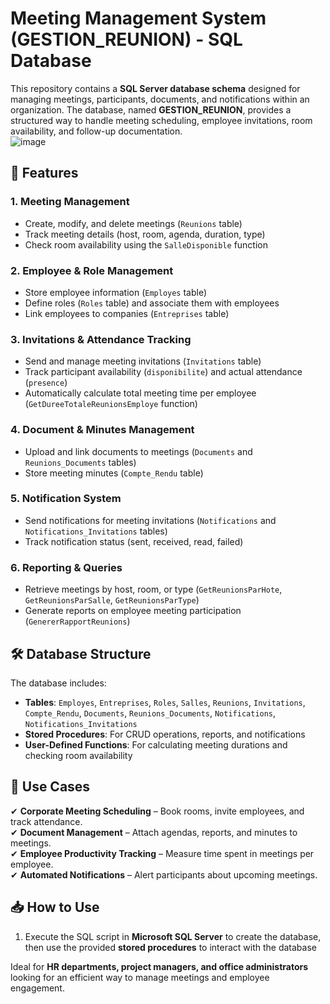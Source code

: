 # **Meeting Management System (GESTION_REUNION) - SQL Database**  

This repository contains a **SQL Server database schema** designed for managing meetings, participants, documents, and notifications within an organization. The database, named **GESTION_REUNION**, provides a structured way to handle meeting scheduling, employee invitations, room availability, and follow-up documentation.  
![image](https://github.com/user-attachments/assets/34be5f4b-c5d5-4448-8057-6394ada0ebb0)


## **📌 Features**  

### **1. Meeting Management**  
- Create, modify, and delete meetings (`Reunions` table)  
- Track meeting details (host, room, agenda, duration, type)  
- Check room availability using the `SalleDisponible` function  

### **2. Employee & Role Management**  
- Store employee information (`Employes` table)  
- Define roles (`Roles` table) and associate them with employees  
- Link employees to companies (`Entreprises` table)  

### **3. Invitations & Attendance Tracking**  
- Send and manage meeting invitations (`Invitations` table)  
- Track participant availability (`disponibilite`) and actual attendance (`presence`)  
- Automatically calculate total meeting time per employee (`GetDureeTotaleReunionsEmploye` function)  

### **4. Document & Minutes Management**  
- Upload and link documents to meetings (`Documents` and `Reunions_Documents` tables)  
- Store meeting minutes (`Compte_Rendu` table)  

### **5. Notification System**  
- Send notifications for meeting invitations (`Notifications` and `Notifications_Invitations` tables)  
- Track notification status (sent, received, read, failed)  

### **6. Reporting & Queries**  
- Retrieve meetings by host, room, or type (`GetReunionsParHote`, `GetReunionsParSalle`, `GetReunionsParType`)  
- Generate reports on employee meeting participation (`GenererRapportReunions`)  

## **🛠️ Database Structure**  
The database includes:  
- **Tables**: `Employes`, `Entreprises`, `Roles`, `Salles`, `Reunions`, `Invitations`, `Compte_Rendu`, `Documents`, `Reunions_Documents`, `Notifications`, `Notifications_Invitations`  
- **Stored Procedures**: For CRUD operations, reports, and notifications  
- **User-Defined Functions**: For calculating meeting durations and checking room availability  

## **🚀 Use Cases**  
✔ **Corporate Meeting Scheduling** – Book rooms, invite employees, and track attendance.  
✔ **Document Management** – Attach agendas, reports, and minutes to meetings.  
✔ **Employee Productivity Tracking** – Measure time spent in meetings per employee.  
✔ **Automated Notifications** – Alert participants about upcoming meetings.  

## **📥 How to Use**  
1. Execute the SQL script in **Microsoft SQL Server** to create the database, then use the provided **stored procedures** to interact with the database 

Ideal for **HR departments, project managers, and office administrators** looking for an efficient way to manage meetings and employee engagement.  
